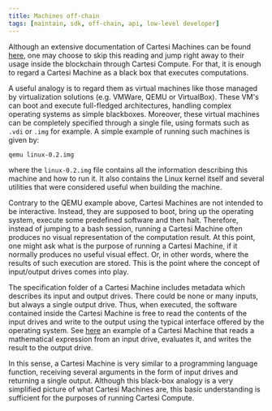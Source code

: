 ```yaml
---
title: Machines off-chain
tags: [maintain, sdk, off-chain, api, low-level developer]
---
```


Although an extensive documentation of Cartesi Machines can be found [here](../machine/index.md), one may choose to skip this reading and jump right away to their usage inside the blockchain through Cartesi Compute. For that, it is enough to regard a Cartesi Machine as a black box that executes computations.

A useful analogy is to regard them as virtual machines like those managed by virtualization solutions (e.g. VMWare, QEMU or VirtualBox). These VM's can boot and execute full-fledged architectures, handling complex operating systems as simple blackboxes. Moreover, these virtual machines can be completely specified through a single file, using formats such as `.vdi` or `.img` for example. A simple example of running such machines is given by:

```
qemu linux-0.2.img
```

where the `linux-0.2.img` file contains all the information describing this machine and how to run it. It also contains the Linux kernel itself and several utilities that were considered useful when building the machine.

Contrary to the QEMU example above, Cartesi Machines are not intended to be interactive. Instead, they are supposed to boot, bring up the operating system, execute some predefined software and then halt. Therefore, instead of jumping to a bash session, running a Cartesi Machine often produces no visual representation of the computation result. At this point, one might ask what is the purpose of running a Cartesi Machine, if it normally produces no useful visual effect. Or, in other words, where the results of such execution are stored. This is the point where the concept of input/output drives comes into play.

The specification folder of a Cartesi Machine includes metadata which describes its input and output drives. There could be none or many inputs, but always a single output drive. Thus, when executed, the software contained inside the Cartesi Machine is free to read the contents of the input drives and write to the output using the typical interface offered by the operating system. See [here](../machine/host/cmdline.md#cartesi-machine-templates) an example of a Cartesi Machine that reads a mathematical expression from an input drive, evaluates it, and writes the result to the output drive.

In this sense, a Cartesi Machine is very similar to a programming language function, receiving several arguments in the form of input drives and returning a single output. Although this black-box analogy is a very simplified picture of what Cartesi Machines are, this basic understanding is sufficient for the purposes of running Cartesi Compute.

